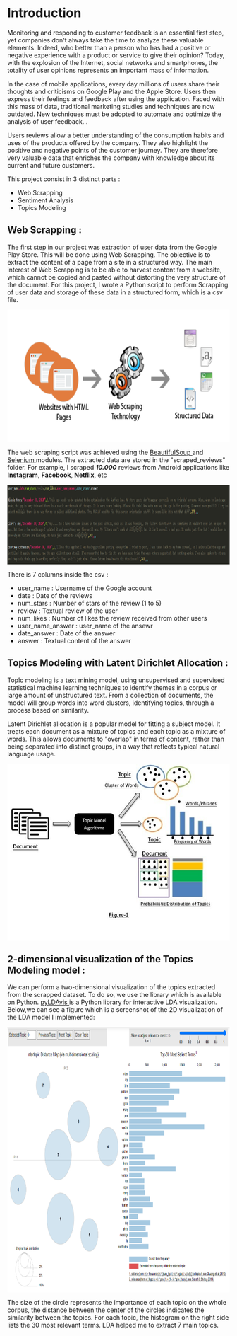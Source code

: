 # Introduction
Monitoring and responding to customer feedback is an essential first step, yet companies don't always take the time to analyze these valuable elements. Indeed, who better than a person who has had a positive or negative experience with a product or service to give their opinion? Today, with the explosion of the Internet, social networks and smartphones, the totality of user opinions represents an important mass of information.

 In the case of mobile applications, every day millions of users share their thoughts and criticisms on Google Play and the Apple Store. Users then express their feelings and feedback after using the application. Faced with this mass of data, traditional marketing studies and techniques are now outdated. New techniques must be adopted to automate and optimize the analysis of user feedback...

Users reviews allow a better understanding of the consumption habits and uses of the products offered by the company. They also highlight the positive and negative points of the customer journey. They are therefore very valuable data that enriches the company with knowledge about its current and future customers.

This project consist in 3 distinct parts : 
- Web Scrapping 
- Sentiment Analysis
- Topics Modeling


## Web Scrapping :
The first step in our project was extraction of user data from the Google Play Store. This will be done using Web Scrapping. The objective is to extract the content of a page from a site in a structured way. The main interest of Web Scrapping is to be able to harvest content from a website, which cannot be copied and pasted without distorting the very structure of the document. For this project, I wrote a Python script to perform Scrapping of user data and storage of these data in a structured form, which is a csv file.

<p align="center">
   <img src="https://github.com/AmineAgrane/Web-Scraping-and-Topics-Modeling-Android-AppStore/blob/main/doc/webscrapping.png" height="300" align="center"/>
</p>

The web scraping script was achieved using the [BeautifulSoup ](https://www.crummy.com/software/BeautifulSoup/bs4/doc/) and [Selenium ](https://selenium-python.readthedocs.io/) modules.
The extracted data are stored in the "scraped_reviews" folder. For example, I scraped ***10.000***  reviews from Android applications like **Instagram**, **Facebook**, **Netflix**, etc

<p align="center">
   <img src="https://github.com/AmineAgrane/Web-Scraping-and-Topics-Modeling-Android-AppStore/blob/main/doc/scrapped_reviews.png" height="180" align="center"/>
</p>

There is 7 columns inside the csv : 
- user_name : Username of the Google account 
- date : Date of the reviews
- num_stars : Number of stars of the review (1 to 5)
- review : Textual review of the user
- num_likes : Number of likes the review received from other users
- user_name_answer : user_name of the ansewr
- date_answer : Date of the answer
- answer : Textual content of the answer

## Topics Modeling with Latent Dirichlet Allocation :
Topîc modeling is a text mining model, using unsupervised and supervised statistical machine learning techniques to identify themes in a corpus or large amount of unstructured text. From a collection of documents, the model will group words into word clusters, identifying topics, through a process based on similarity.

Latent Dirichlet allocation is a popular model for fitting a subject model. It treats each document as a mixture of topics and each topic as a mixture of words. This allows documents to "overlap" in terms of content, rather than being separated into distinct groups, in a way that reflects typical natural language usage.

<p align="center">
   <img src="https://github.com/AmineAgrane/Web-Scraping-and-Topics-Modeling-Android-AppStore/blob/main/doc/lda.jpg" height="400" align="center"/>
</p>

## 2-dimensional visualization of the Topics Modeling model :
We can perform a two-dimensional visualization of the topics extracted from the scrapped dataset. To do so, we use the  library which is available on Python. [pyLDAvis ](https://github.com/bmabey/pyLDAvis) is a Python library for interactive LDA visualization. Below,we can see a figure which is a screenshot of the 2D visualization of the LDA model I implemented:

<p align="center">
   <img src="https://github.com/AmineAgrane/Web-Scraping-and-Topics-Modeling-Android-AppStore/blob/main/doc/visualize_topics.PNG" height="600" align="center"/>
</p>

The size of the circle represents the importance of each topic on the whole corpus, the distance between the center of the circles indicates the similarity between the topics. For each topic, the histogram on the right side lists the 30 most relevant terms. LDA helped me to extract 7 main topics.
